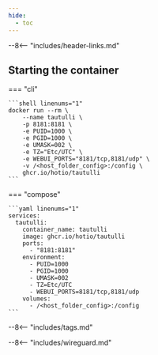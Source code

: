 ```yaml
---
hide:
  - toc
---
```


--8<-- "includes/header-links.md"

## Starting the container

=== "cli"

    ```shell linenums="1"
    docker run --rm \
        --name tautulli \
        -p 8181:8181 \
        -e PUID=1000 \
        -e PGID=1000 \
        -e UMASK=002 \
        -e TZ="Etc/UTC" \
        -e WEBUI_PORTS="8181/tcp,8181/udp" \
        -v /<host_folder_config>:/config \
        ghcr.io/hotio/tautulli
    ```

=== "compose"

    ```yaml linenums="1"
    services:
      tautulli:
        container_name: tautulli
        image: ghcr.io/hotio/tautulli
        ports:
          - "8181:8181"
        environment:
          - PUID=1000
          - PGID=1000
          - UMASK=002
          - TZ=Etc/UTC
          - WEBUI_PORTS=8181/tcp,8181/udp
        volumes:
          - /<host_folder_config>:/config
    ```

--8<-- "includes/tags.md"

--8<-- "includes/wireguard.md"
